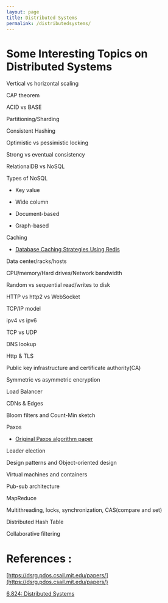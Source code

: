 ```yaml
---
layout: page
title: Distributed Systems
permalink: /distributedsystems/
---
```


# Some Interesting Topics on Distributed Systems
Vertical vs horizontal scaling

CAP theorem

ACID vs BASE

Partitioning/Sharding

Consistent Hashing

Optimistic vs pessimistic locking

Strong vs eventual consistency

RelationalDB vs NoSQL

Types of NoSQL

- Key value

- Wide column

- Document-based

- Graph-based

Caching

- [Database Caching Strategies Using Redis](https://d0.awsstatic.com/whitepapers/Database/database-caching-strategies-using-redis.pdf)

Data center/racks/hosts

CPU/memory/Hard drives/Network bandwidth

Random vs sequential read/writes to disk

HTTP vs http2 vs WebSocket

TCP/IP model

ipv4 vs ipv6

TCP vs UDP

DNS lookup

Http & TLS

Public key infrastructure and certificate authority(CA)

Symmetric vs asymmetric encryption

Load Balancer

CDNs & Edges

Bloom filters and Count-Min sketch

Paxos
- [Original Paxos algorithm paper](http://lamport.azurewebsites.net/pubs/pubs.html#lamport-paxos)

Leader election

Design patterns and Object-oriented design

Virtual machines and containers

Pub-sub architecture

MapReduce

Multithreading, locks, synchronization, CAS(compare and set)

Distributed Hash Table

Collaborative filtering

# References :

[https://dsrg.pdos.csail.mit.edu/papers/](https://dsrg.pdos.csail.mit.edu/papers/)

[6.824: Distributed Systems](https://pdos.csail.mit.edu/6.824/index.html)
